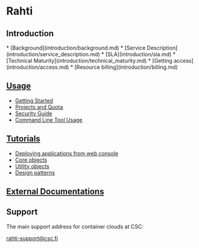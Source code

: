 # Rahti

<h2>Introduction</h2>
* [Background](introduction/background.md)
* [Service Description](introduction/service_description.md)
* [SLA](introduction/sla.md)
* [Technical Maturity](introduction/technical_maturity.md)
* [Getting access](introduction/access.md)
* [Resource billing](introduction/billing.md)

## [Usage](usage/index.md)
* [Getting Started](usage/getting_started.md)
* [Projects and Quota](usage/projects_and_quota.md)
* [Security Guide](usage/security-guide.md)
* [Command Line Tool Usage](usage/security-guide.md)

## [Tutorials](tutorials/index.md)
* [Deploying applications from web console](tutorials/basic-console.md)
* [Core objects](tutorials/elemental_tutorial.md)
* [Utility objects](tutorials/advanced_tutorial.md)
* [Design patterns](tutorials/patterns.md)

## [External Documentations](ext_docs.md)

## Support

The main support address for container clouds at CSC:

[rahti-support@csc.fi](mailto:rahti-support@csc.fi)
